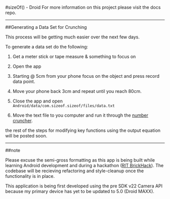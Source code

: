 #sizeOf() - Droid
For more information on this project please visit the docs repo.

---

##Generating a Data Set for Crunching

This process will be getting much easier over the next few days.

To generate a data set do the following:

1. Get a meter stick or tape measure & something to focus on

2. Open the app

3. Starting @ 5cm from your phone focus on the object and press record data point.

4. Move your phone back 3cm and repeat until you reach 80cm.

5. Close the app and open `Android/data/com.sizeof.sizeof/files/data.txt`

6. Move the text file to you computer and run it through the [number cruncher](/getSizeOf/sizeOf-NumberCrunching).

the rest of the steps for modifying key functions using the output equation will be posted soon.

---

##note

Please excuse the semi-gross formatting as this app is being built while learning
Android development and during a hackathon ([RIT BrickHack](https://brickhack.io/)).
The codebase will be recieving refactoring and style-cleanup once the functionality is in place.

This application is being first developed using the pre SDK v22 Camera API because my
primary device has yet to be updated to 5.0 (Droid MAXX).



